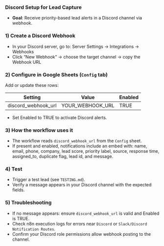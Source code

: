 ### Discord Setup for Lead Capture

- **Goal**: Receive priority-based lead alerts in a Discord channel via webhook.

### 1) Create a Discord Webhook
- In your Discord server, go to: Server Settings → Integrations → Webhooks
- Click “New Webhook” → choose the target channel → copy the Webhook URL

### 2) Configure in Google Sheets (`Config` tab)
Add or update these rows:

| Setting | Value | Enabled |
|---------|-------|---------|
| discord_webhook_url | YOUR_WEBHOOK_URL | TRUE |

- Set Enabled to TRUE to activate Discord alerts.

### 3) How the workflow uses it
- The workflow reads `discord_webhook_url` from the `Config` sheet.
- If present and enabled, notifications include an embed with: name, email, phone, company, lead score, priority label, source, response time, assigned_to, duplicate flag, lead id, and message.

### 4) Test
- Trigger a test lead (see `TESTING.md`).
- Verify a message appears in your Discord channel with the expected fields.

### 5) Troubleshooting
- If no message appears: ensure `discord_webhook_url` is valid and Enabled is TRUE.
- Check n8n execution logs for errors near `Discord` or `Slack/Discord Notification Routes`.
- Confirm your Discord role permissions allow webhook posting to the channel.

